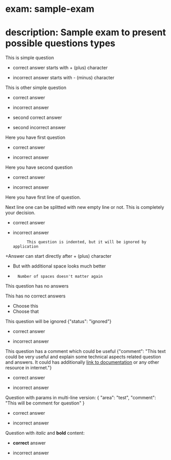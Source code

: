 # exam:         sample-exam
# description:  Sample exam to present possible questions types

This is simple question
+ correct answer starts with + (plus) character
- incorrect answer starts with - (minus) character

This is other simple question
+ correct answer
- incorrect answer
+ second correct answer
- second incorrect answer

Here you have first question
+ correct answer
- incorrect answer

Here you have second question
+ correct answer
- incorrect answer

Here you have first line of question.

Next line one can be splitted with new empty line or not.
This is completely your decision.

+ correct answer
- incorrect answer

            This question is indented, but it will be ignored by application
+Answer can start directly after + (plus) character
+ But with additional space looks much better
-       Number of spaces doesn't matter again

This question has no answers

This has no correct answers
- Choose this
- Choose that

This question will be ignored
{"status": "ignored"}
+ correct answer
- incorrect answer

This question has a comment which could be useful
{"comment": "This text could be very useful and explain some technical aspects related question and answers. It could has additionally [link to documentation](https://github.com/lukasz-jakub-adamczuk/codemarker#learnwise) or any other resource in internet."}
+ correct answer
- incorrect answer

Question with params in multi-line version:
{
    "area": "test",
    "comment": "This will be comment for question"
}
+ correct answer
- incorrect answer

Question with _italic_ and __bold__ content:
+ __correct__ answer
- incorrect answer